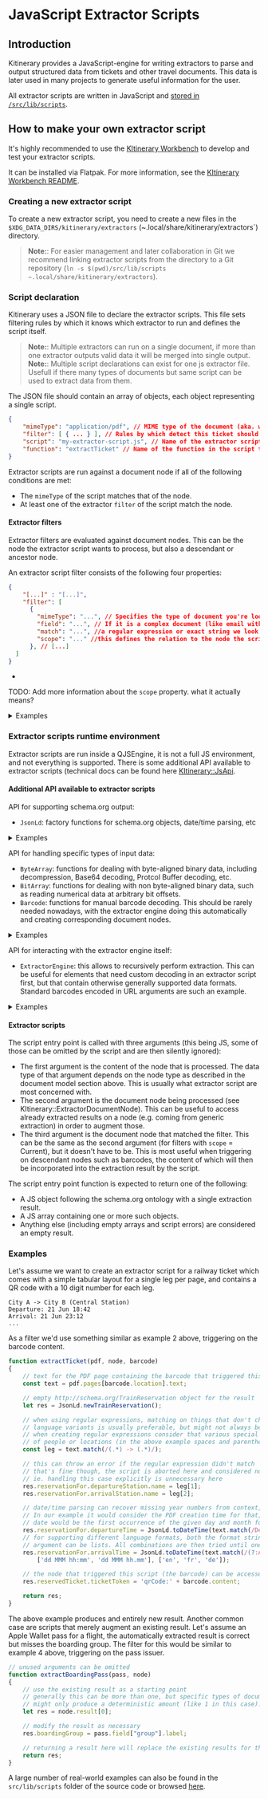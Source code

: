 # JavaScript Extractor Scripts

## Introduction

Kitinerary provides a JavaScript-engine for writing extractors to parse and output structured data from tickets and other travel documents. 
This data is later used in many projects to generate useful information for the user.

All extractor scripts are written in JavaScript and [stored in `/src/lib/scripts`](https://invent.kde.org/pim/kitinerary/-/tree/master/src/lib/scripts).

## How to make your own extractor script

It's highly recommended to use the [KItinerary Workbench](https://invent.kde.org/pim/kitinerary-workbench) to develop and test your extractor scripts.

It can be installed via Flatpak. For more information, see the [KItinerary Workbench README](https://invent.kde.org/pim/kitinerary-workbench/-/blob/master/README.md).

### Creating a new extractor script

To create a new extractor script, you need to create a new files in the `$XDG_DATA_DIRS/kitinerary/extractors` (~.local/share/kitinerary/extractors`) directory.

> **Note:**: For easier management and later collaboration in Git we recommend linking extractor scripts from the directory to a Git repository (`ln -s $(pwd)/src/lib/scripts ~.local/share/kitinerary/extractors`).

### Script declaration

Kitinerary uses a JSON file to declare the extractor scripts. This file sets filtering rules by which it knows which extractor to run and defines the script itself.

> **Note:**: Multiple extractors can run on a single document, if more than one extractor outputs valid data it will be merged into single output.
> **Note:**: Multiple script declarations can exist for one js extractor file. Usefull if there many types of documents but same script can be used to extract data from them.

The JSON file should contain an array of objects, each object representing a single script.

```json
{
    "mimeType": "application/pdf", // MIME type of the document (aka. what that document is)
    "filter": [ { ... } ], // Rules by which detect this ticket should be parsed by this script 
    "script": "my-extractor-script.js", // Name of the extractor script itself
    "function": "extractTicket" // Name of the function in the script that will be called 
}
```

Extractor scripts are run against a document node if all of the following conditions are met:
* The `mimeType` of the script matches that of the node.
* At least one of the extractor `filter` of the script match the node.

#### Extractor filters

Extractor filters are evaluated against document nodes. This can be the node the extractor
script wants to process, but also a descendant or ancestor node.

An extractor script filter consists of the following four properties:

```json
{
    "[...]" : "[...]",
    "filter": [
      {
        "mimeType": "...", // Specifies the type of document you're looking for (e.g., QR code in document, plain text). 
        "field": "...", // If it is a complex document (like email with fields), it sets which filed of the document run "match" on. This is ignored for nodes containing basic types such as plain text or binary data.
        "match": "...", //a regular expression or exact string we look for.
        "scope": "..." //this defines the relation to the node the script should be run on (Current, Parent, Children, Ancestors or Descendants).
      }, // [...]
  ]
}

```
*

TODO: Add more information about the `scope` property. what it actually means?

<details>
<summary>Examples</summary>

--- 
Anything attached to an email sent by "booking@example-operator.com". The field matched against here
is the `From` header of the MIME message.

```json
{
    "mimeType": "message/rfc822", // Its mime type of email
    "field": "From", // We look at fiels "From" in the email, which is the sender
    "match": "^booking@exampl-operator\.com$", // We look at exactly "booking@exampl-operator.com" 
    "scope": "Ancestors" // TODO: What is this?
}
```
---
Documents containing a barcode of the format "F12345678". Note that the scope here is `Descendants`
rather than `Children` as the direct child nodes tend to be the images containing the barcode.

```json
{
    "mimeType": "text/plain", // we look at plain text
    "scope": "Ancestors", // TODO: What is this? i dont understand... 
    "match": "^F\d{8}$" // We look for exactly "F" followed by 8 digits
}
```

---
Apple Wallet passes issued by "org.kde.travelAgency".

```json
{
    "mimeType": "application/vnd.apple.pkpass", // We look at Apple Wallet passes
    "field": "passTypeIdentifier", // We look at field "passTypeIdentifier" which is the issuer
    "match": "org.kde.travelAgency", 
    "scope": "Current" // We look only at this document
}
```

---
iCal events with an organizer email address of the "kde.org" domain. Note that the field here accesses
a property of a property. This works at arbitrary depth, as long as the corresponding types are
introspectable by Qt.

```json
{
    "mimeType": "internal/event",
    "field": "organizer.email",
    "match": "@kde.org$",
    "scope": "Current"
}
```
---
A (PDF) document containing an IATA boarding pass barcode of the airline "AB". Triggering
vendor-specific UIC or ERA railway tickets can be done very similarly, matching on the corresponding
carrier ids.

```json
{
    "mimeType": "internal/iata-bcbp",
    "field": "operatingCarrierDesignator",
    "match": "AB",
    "scope": "Descendants"
}
```

---
A node that has already existing results containing a reservation from "My Transport Operator".
This is useful for scripts that want to augment or fix schema.org annotation already provided by
the source. Note that the mimeType "application/ld+json" is special here as it doesn't only trigger
on the document node content itself, but also matches against the result of nodes of any type.

```json
{
    "mimeType": "application/ld+json",
    "field": "reservationFor.provider.name",
    "match": "My Transport Operator",
    "scope": "Current"
}
```

---
**NOT RECOMMENDED** This should be used as a last resort only, as matching against the full PDF document content can be expensive.

PDF documents containing the string "My Ferry Booking" anywhere. 

```json
{
    "mimeType": "application/pdf",
    "field": "text",
    "match": "My Ferry Booking",
    "scope": "Current"
}
```

</details>


### Extractor scripts runtime environment

Extractor scripts are run inside a QJSEngine, it is not a full JS environment, and not everything is supported.
There is some additional API available to extractor scripts (technical docs can be found here [KItinerary::JsApi](https://api.kde.org/kdepim/kitinerary/html/namespaceKItinerary_1_1JsApi.html).

#### Additional API available to extractor scripts
API for supporting schema.org output:
* `JsonLd`: factory functions for schema.org objects, date/time parsing, etc

<details>
<summary>Examples</summary>

```js

var f = JsonLd.newFlightReservation(); // https://schema.org/FlightReservation
f.reservationFor.departureAirport.name = "KDE Konqi Airport (KDQ)"; // https://schema.org/FlightReservation -> https://schema.org/Flight -> https://schema.org/Place -> https://schema.org/Airport
f.reservationFor.arrivalAirport.name = "KDE Katie City Airport (KDA)";
f.reservationFor.departureTime = JsonLd.toDateTime("08:36 20.02.2025", "hh:mm dd.MM.yyyy", "en");
f.reservationFor.arrivalTime = JsonLd.toDateTime("09:56 20.02.2025", "hh:mm dd.MM.yyyy", "en");
f.reservationFor.airline.iataCode = "KD";
f.reservationFor.flightNumber = "KD 1096";
return f; // Returns the flight reservation object later used by other apps 
```

</details>

API for handling specific types of input data:
* `ByteArray`: functions for dealing with byte-aligned binary data, including decompression, Base64 decoding, Protcol Buffer decoding, etc.
* `BitArray`: functions for dealing with non byte-aligned binary data, such as reading numerical data at arbitrary bit offsets.
* `Barcode`: functions for manual barcode decoding. This should be rarely needed nowadays, with the extractor engine doing this automatically and creating corresponding document nodes.

<details>
<summary>Examples</summary>

```js
const KonqiPersonality = ByteArray.toBase64("Cheerful"); // "Q2hlZXJmdWwK"
const KatieMessage = ByteArray.fromBase64("UmVtZW1iZXIgdG8gdGFrZSBicmVha3MK"); // "Remember to take breaks"

// FIXME: How to use ByteArray?

// Usually not needed, as the extractor engine will create barcode nodes automatically
const QRCode = ImageOfAztecQRCodeNotDecodedByExtractorEngine;
const DecodedAztec = Barcode.decodeAztec(ImageOfAztecQRCodeNotDecodedByExtractorEngine)z
console.log(DecodedAztec); // ["KDE airlines", "KDE Konqi Airport (KDQ)", "KDE Katie City Airport (KDA)", "20.02.2025", "08:36", "20.02.2025", "09:56", "KD 1096", "magicalstringsoweknowthisticketwasnottamperedwithbyevilwizards"]
```
</details>


API for interacting with the extractor engine itself:
* `ExtractorEngine`: this allows to recursively perform extraction.
  This can be useful for elements that need custom decoding in an extractor script first,
  but that contain otherwise generally supported data formats. Standard barcodes encoded
  in URL arguments are such an example.

<details>
<summary>Examples</summary>

```js
const XMLdataIncorreclyInterpretedAsText = "<xml><data>42</data></xml>";
const CorrectlyInterpretedXML = ExtractorEngine.extract(XMLdataIncorreclyInterpretedAsText, "application/xml");

var f = JsonLd.newFlightReservation();
ExtractorEngine.extractPrice("13 EUR", f);
```
</details>


#### Extractor scripts

The script entry point is called with three arguments (this being JS, some of those can be omitted
by the script and are then silently ignored):
* The first argument is the content of the node that is processed. The data type of that argument
  depends on the node type as described in the document model section above. This is usually
  what extractor script are most concerned with.
* The second argument is the document node being processed (see KItinerary::ExtractorDocumentNode).
  This can be useful to access already extracted results on a node (e.g. coming from generic extraction)
  in order to augment those.
* The third argument is the document node that matched the filter. This can be the same as the second
  argument (for filters with `scope` = Current), but it doesn't have to be. This is most useful when
  triggering on descendant nodes such as barcodes, the content of which will then be incorporated into
  the extraction result by the script.

The script entry point function is expected to return one of the following:
* A JS object following the schema.org ontology with a single extraction result.
* A JS array containing one or more such objects.
* Anything else (including empty arrays and script errors) are considered an empty result.


### Examples

Let's assume we want to create an extractor script for a railway ticket which comes with a simple
tabular layout for a single leg per page, and contains a QR code with a 10 digit number for each leg.

```
City A -> City B (Central Station)
Departure: 21 Jun 18:42
Arrival: 21 Jun 23:12
...
```

As a filter we'd use something similar as example 2 above, triggering on the barcode content.

```js
function extractTicket(pdf, node, barcode)
{
    // text for the PDF page containing the barcode that triggered this
    const text = pdf.pages[barcode.location].text;

    // empty http://schema.org/TrainReservation object for the result
    let res = JsonLd.newTrainReservation();

    // when using regular expressions, matching on things that don't change in different
    // language variants is usually preferable, but might not always be possible
    // when creating regular expressions consider that various special characters might occur in names
    // of people or locations (in the above example spaces and parenthesis)
    const leg = text.match(/(.*) -> (.*)/);

    // this can throw an error if the regular expression didn't match
    // that's fine though, the script is aborted here and considered not to have any result
    // ie. handling this case explicitly is unnecessary here
    res.reservationFor.departureStation.name = leg[1];
    res.reservationFor.arrivalStation.name = leg[2];

    // date/time parsing can recover missing year numbers from context, if available
    // In our example it would consider the PDF creation time for that, and the resulting
    // date would be the first occurrence of the given day and month following that.
    res.reservationFor.departureTime = JsonLd.toDateTime(text.match(/Departure: (.*)/)[1], 'dd MMM hh:mm', 'en');
    // for supporting different language formats, both the format string and the locale
    // argument can be lists. All combinations are then tried until one yields a valid result.
    res.reservationFor.arrivalTime = JsonLd.toDateTime(text.match(/(?:Arrival|Arrivé|Ankunft): (.*)/)[1],
        ['dd MMM hh:mm', 'dd MMM hh.mm'], ['en', 'fr', 'de']);

    // the node that triggered this script (the barcode) can be accessed and integrated into the result
    res.reservedTicket.ticketToken = 'qrCode:' + barcode.content;

    return res;
}
```

The above example produces and entirely new result. Another common case are scripts that
merely augment an existing result. Let's assume an Apple Wallet pass for a flight, the
automatically extracted result is correct but misses the boarding group. The filter for
this would be similar to example 4 above, triggering on the pass issuer.

```js
// unused arguments can be omitted
function extractBoardingPass(pass, node)
{
    // use the existing result as a starting point
    // generally this can be more than one, but specific types of documents
    // might only produce a deterministic amount (like 1 in this case).
    let res = node.result[0];

    // modify the result as necessary
    res.boardingGroup = pass.field["group"].label;

    // returning a result here will replace the existing results for this node
    return res;
}
```

A large number of real-world examples can also be found in the `src/lib/scripts` folder of the source code
or browsed [here](https://invent.kde.org/pim/kitinerary/-/tree/master/src/lib/scripts).
